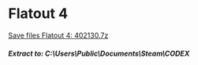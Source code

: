 # Flatout 4
[Save files Flatout 4: 402130.7z](402130.7z?raw=true)
##### Extract to: C:\Users\Public\Documents\Steam\CODEX